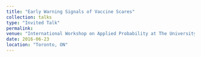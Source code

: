 ```yaml
---
title: "Early Warning Signals of Vaccine Scares"
collection: talks
type: "Invited Talk"
permalink: 
venue: "International Workshop on Applied Probability at The University of Toronto"
date: 2016-06-23
location: "Toronto, ON"
---
```

